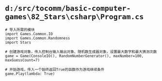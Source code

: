 # `d:/src/tocomm/basic-computer-games\82_Stars\csharp\Program.cs`

```
# 导入所需的模块
import Games.Common.IO
import Games.Common.Randomness
import Stars

# 创建游戏对象，传入控制台输入输出对象、随机数生成器对象，设置最大数字和最大猜测次数
game = Game(ConsoleIO(), RandomNumberGenerator(), maxNumber=100, maxGuessCount=7)

# 开始游戏，传入一个始终返回True的函数作为游戏继续条件
game.Play(lambda: True)
```